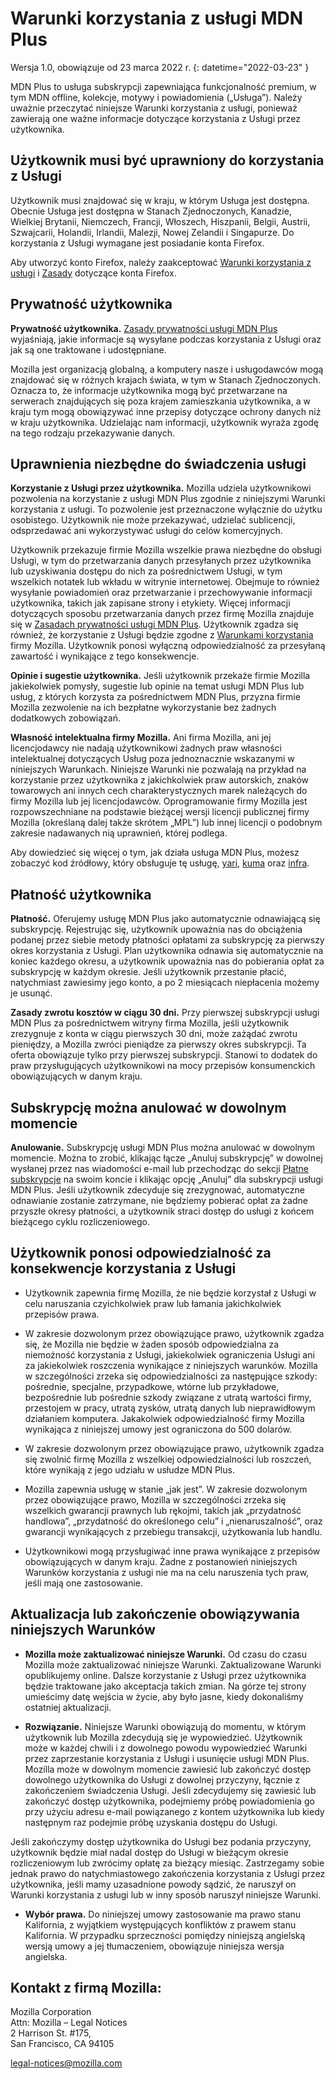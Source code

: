 ﻿# Warunki korzystania z usługi MDN Plus

Wersja 1.0, obowiązuje od 23 marca 2022 r.
{: datetime="2022-03-23" }

MDN Plus to usługa subskrypcji zapewniająca funkcjonalność premium, w tym MDN offline, kolekcje, motywy i powiadomienia („Usługa”). Należy uważnie przeczytać niniejsze Warunki korzystania z usługi, ponieważ zawierają one ważne informacje dotyczące korzystania z Usługi przez użytkownika.

## Użytkownik musi być uprawniony do korzystania z Usługi

Użytkownik musi znajdować się w kraju, w którym Usługa jest dostępna. Obecnie Usługa jest dostępna w Stanach Zjednoczonych, Kanadzie, Wielkiej Brytanii, Niemczech, Francji, Włoszech, Hiszpanii, Belgii, Austrii, Szwajcarii, Holandii, Irlandii, Malezji, Nowej Zelandii i Singapurze. Do korzystania z Usługi wymagane jest posiadanie konta Firefox.

Aby utworzyć konto Firefox, należy zaakceptować [Warunki korzystania z usługi](https://www.mozilla.org/about/legal/terms/services/) i [Zasady](https://www.mozilla.org/privacy/firefox/) dotyczące konta Firefox.

## Prywatność użytkownika

__Prywatność użytkownika.__ [Zasady prywatności usługi MDN Plus](https://www.mozilla.org/privacy/mdn-plus/) wyjaśniają, jakie informacje są wysyłane podczas korzystania z Usługi oraz jak są one traktowane i udostępniane.

Mozilla jest organizacją globalną, a komputery nasze i usługodawców mogą znajdować się w różnych krajach świata, w tym w Stanach Zjednoczonych. Oznacza to, że informacje użytkownika mogą być przetwarzane na serwerach znajdujących się poza krajem zamieszkania użytkownika, a w kraju tym mogą obowiązywać inne przepisy dotyczące ochrony danych niż w kraju użytkownika. Udzielając nam informacji, użytkownik wyraża zgodę na tego rodzaju przekazywanie danych.

## Uprawnienia niezbędne do świadczenia usługi

__Korzystanie z Usługi przez użytkownika.__ Mozilla udziela użytkownikowi pozwolenia na korzystanie z usługi MDN Plus zgodnie z niniejszymi Warunki korzystania z usługi. To pozwolenie jest przeznaczone wyłącznie do użytku osobistego. Użytkownik nie może przekazywać, udzielać sublicencji, odsprzedawać ani wykorzystywać usługi do celów komercyjnych.

Użytkownik przekazuje firmie Mozilla wszelkie prawa niezbędne do obsługi Usługi, w tym do przetwarzania danych przesyłanych przez użytkownika lub uzyskiwania dostępu do nich za pośrednictwem Usługi, w tym wszelkich notatek lub wkładu w witrynie internetowej. Obejmuje to również wysyłanie powiadomień oraz przetwarzanie i przechowywanie informacji użytkownika, takich jak zapisane strony i etykiety. Więcej informacji dotyczących sposobu przetwarzania danych przez firmę Mozilla znajduje się w [Zasadach prywatności usługi MDN Plus](https://www.mozilla.org/privacy/mdn-plus/).
Użytkownik zgadza się również, że korzystanie z Usługi będzie zgodne z [Warunkami korzystania](https://www.mozilla.org/about/legal/acceptable-use/) firmy Mozilla. Użytkownik ponosi wyłączną odpowiedzialność za przesyłaną zawartość i wynikające z tego konsekwencje.

__Opinie i sugestie użytkownika.__ Jeśli użytkownik przekaże firmie Mozilla jakiekolwiek pomysły, sugestie lub opinie na temat usługi MDN Plus lub usług, z których korzysta za pośrednictwem MDN Plus, przyzna firmie Mozilla zezwolenie na ich bezpłatne wykorzystanie bez żadnych dodatkowych zobowiązań.

__Własność intelektualna firmy Mozilla.__ Ani firma Mozilla, ani jej licencjodawcy nie nadają użytkownikowi żadnych praw własności intelektualnej dotyczących Usług poza jednoznacznie wskazanymi w niniejszych Warunkach. Niniejsze Warunki nie pozwalają na przykład na korzystanie przez użytkownika z jakichkolwiek praw autorskich, znaków towarowych ani innych cech charakterystycznych marek należących do firmy Mozilla lub jej licencjodawców. Oprogramowanie firmy Mozilla jest rozpowszechniane na podstawie bieżącej wersji licencji publicznej firmy Mozilla (określaną dalej także skrótem „MPL”) lub innej licencji o podobnym zakresie nadawanych nią uprawnień, której podlega.

Aby dowiedzieć się więcej o tym, jak działa usługa MDN Plus, możesz zobaczyć kod źródłowy, który obsługuje tę usługę, [yari](https://github.com/mdn/yari), [kuma](https://github.com/mdn/kuma) oraz [infra](https://github.com/mdn/infra).

## Płatność użytkownika

__Płatność.__ Oferujemy usługę MDN Plus jako automatycznie odnawiającą się subskrypcję. Rejestrując się, użytkownik upoważnia nas do obciążenia podanej przez siebie metody płatności opłatami za subskrypcję za pierwszy okres korzystania z Usługi. Plan użytkownika odnawia się automatycznie na koniec każdego okresu, a użytkownik upoważnia nas do pobierania opłat za subskrypcję w każdym okresie. Jeśli użytkownik przestanie płacić, natychmiast zawiesimy jego konto, a po 2 miesiącach niepłacenia możemy je usunąć.

__Zasady zwrotu kosztów w ciągu 30 dni.__ Przy pierwszej subskrypcji usługi MDN Plus za pośrednictwem witryny firma Mozilla, jeśli użytkownik zrezygnuje z konta w ciągu pierwszych 30 dni, może zażądać zwrotu pieniędzy, a Mozilla zwróci pieniądze za pierwszy okres subskrypcji. Ta oferta obowiązuje tylko przy pierwszej subskrypcji. Stanowi to dodatek do praw przysługujących użytkownikowi na mocy przepisów konsumenckich obowiązujących w danym kraju.

## Subskrypcję można anulować w dowolnym momencie

__Anulowanie.__ Subskrypcję usługi MDN Plus można anulować w dowolnym momencie. Można to zrobić, klikając łącze „Anuluj subskrypcję” w dowolnej wysłanej przez nas wiadomości e-mail lub przechodząc do sekcji [Płatne subskrypcje](https://subscriptions.firefox.com) na swoim koncie i klikając opcję „Anuluj” dla subskrypcji usługi MDN Plus. Jeśli użytkownik zdecyduje się zrezygnować, automatyczne odnawianie zostanie zatrzymane, nie będziemy pobierać opłat za żadne przyszłe okresy płatności, a użytkownik straci dostęp do usługi z końcem bieżącego cyklu rozliczeniowego.

## Użytkownik ponosi odpowiedzialność za konsekwencje korzystania z Usługi

* Użytkownik zapewnia firmę Mozilla, że nie będzie korzystał z Usługi w celu naruszania czyichkolwiek praw lub łamania jakichkolwiek przepisów prawa.

* W zakresie dozwolonym przez obowiązujące prawo, użytkownik zgadza się, że Mozilla nie będzie w żaden sposób odpowiedzialna za niemożność korzystania z Usługi, jakiekolwiek ograniczenia Usługi ani za jakiekolwiek roszczenia wynikające z niniejszych warunków. Mozilla w szczególności zrzeka się odpowiedzialności za następujące szkody: pośrednie, specjalne, przypadkowe, wtórne lub przykładowe, bezpośrednie lub pośrednie szkody związane z utratą wartości firmy, przestojem w pracy, utratą zysków, utratą danych lub nieprawidłowym działaniem komputera. Jakakolwiek odpowiedzialność firmy Mozilla wynikająca z niniejszej umowy jest ograniczona do 500 dolarów.

* W zakresie dozwolonym przez obowiązujące prawo, użytkownik zgadza się zwolnić firmę Mozilla z wszelkiej odpowiedzialności lub roszczeń, które wynikają z jego udziału w usłudze MDN Plus.

* Mozilla zapewnia usługę w stanie „jak jest”. W zakresie dozwolonym przez obowiązujące prawo, Mozilla w szczególności zrzeka się wszelkich gwarancji prawnych lub rękojmi, takich jak „przydatność handlowa”, „przydatność do określonego celu” i „nienaruszalność”, oraz gwarancji wynikających z przebiegu transakcji, użytkowania lub handlu.

* Użytkownikowi mogą przysługiwać inne prawa wynikające z przepisów obowiązujących w danym kraju. Żadne z postanowień niniejszych Warunków korzystania z usługi nie ma na celu naruszenia tych praw, jeśli mają one zastosowanie.

## Aktualizacja lub zakończenie obowiązywania niniejszych Warunków

* __Mozilla może zaktualizować niniejsze Warunki.__ Od czasu do czasu Mozilla może zaktualizować niniejsze Warunki. Zaktualizowane Warunki opublikujemy online. Dalsze korzystanie z Usługi przez użytkownika będzie traktowane jako akceptacja takich zmian. Na górze tej strony umieścimy datę wejścia w życie, aby było jasne, kiedy dokonaliśmy ostatniej aktualizacji.

* __Rozwiązanie.__ Niniejsze Warunki obowiązują do momentu, w którym użytkownik lub Mozilla zdecydują się je wypowiedzieć. Użytkownik może w każdej chwili i z dowolnego powodu wypowiedzieć Warunki przez zaprzestanie korzystania z Usługi i usunięcie usługi MDN Plus. Mozilla może w dowolnym momencie zawiesić lub zakończyć dostęp dowolnego użytkownika do Usługi z dowolnej przyczyny, łącznie z zakończeniem świadczenia Usługi. Jeśli zdecydujemy się zawiesić lub zakończyć dostęp użytkownika, podejmiemy próbę powiadomienia go przy użyciu adresu e-mail powiązanego z kontem użytkownika lub kiedy następnym raz podejmie próbę uzyskania dostępu do Usługi.

Jeśli zakończymy dostęp użytkownika do Usługi bez podania przyczyny, użytkownik będzie miał nadal dostęp do Usługi w bieżącym okresie rozliczeniowym lub zwrócimy opłatę za bieżący miesiąc. Zastrzegamy sobie jednak prawo do natychmiastowego zakończenia korzystania z Usługi przez użytkownika, jeśli mamy uzasadnione powody sądzić, że naruszył on Warunki korzystania z usługi lub w inny sposób naruszył niniejsze Warunki.

* __Wybór prawa.__ Do niniejszej umowy zastosowanie ma prawo stanu Kalifornia, z wyjątkiem występujących konfliktów z prawem stanu Kalifornia. W przypadku sprzeczności pomiędzy niniejszą angielską wersją umowy a jej tłumaczeniem, obowiązuje niniejsza wersja angielska.

## Kontakt z firmą Mozilla:

Mozilla Corporation  
Attn: Mozilla – Legal Notices  
2 Harrison St. #175,  
San Francisco, CA 94105  

legal-notices@mozilla.com

